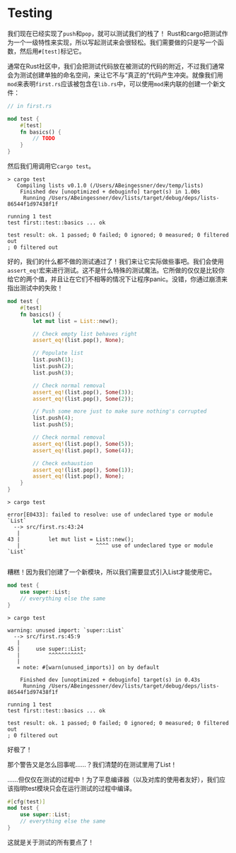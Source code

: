 # Testing

我们现在已经实现了`push`和`pop`，就可以测试我们的栈了！ Rust和cargo把测试作为一个一级特性来实现，所以写起测试来会很轻松。我们需要做的只是写一个函数，然后用`#[test]`标记它。

通常在Rust社区中，我们会把测试代码放在被测试的代码的附近，不过我们通常会为测试创建单独的命名空间，来让它不与“真正的”代码产生冲突。就像我们用`mod`来表明`first.rs`应该被包含在`lib.rs`中，可以使用`mod`来内联的创建一个新文件：


```rust ,ignore
// in first.rs

mod test {
    #[test]
    fn basics() {
        // TODO
    }
}
```

然后我们用调用它`cargo test`。

```text
> cargo test
   Compiling lists v0.1.0 (/Users/ABeingessner/dev/temp/lists)
    Finished dev [unoptimized + debuginfo] target(s) in 1.00s
     Running /Users/ABeingessner/dev/lists/target/debug/deps/lists-86544f1d97438f1f

running 1 test
test first::test::basics ... ok

test result: ok. 1 passed; 0 failed; 0 ignored; 0 measured; 0 filtered out
; 0 filtered out
```

好的，我们的什么都不做的测试通过了！我们来让它实际做些事吧。我们会使用`assert_eq!`宏来进行测试。这不是什么特殊的测试魔法。它所做的仅仅是比较你给它的两个值，并且让在它们不相等的情况下让程序panic。没错，你通过崩溃来指出测试中的失败！

```rust ,ignore
mod test {
    #[test]
    fn basics() {
        let mut list = List::new();

        // Check empty list behaves right
        assert_eq!(list.pop(), None);

        // Populate list
        list.push(1);
        list.push(2);
        list.push(3);

        // Check normal removal
        assert_eq!(list.pop(), Some(3));
        assert_eq!(list.pop(), Some(2));

        // Push some more just to make sure nothing's corrupted
        list.push(4);
        list.push(5);

        // Check normal removal
        assert_eq!(list.pop(), Some(5));
        assert_eq!(list.pop(), Some(4));

        // Check exhaustion
        assert_eq!(list.pop(), Some(1));
        assert_eq!(list.pop(), None);
    }
}
```

```text
> cargo test

error[E0433]: failed to resolve: use of undeclared type or module `List`
  --> src/first.rs:43:24
   |
43 |         let mut list = List::new();
   |                        ^^^^ use of undeclared type or module `List`


```

糟糕！因为我们创建了一个新模块，所以我们需要显式引入List才能使用它。

```rust ,ignore
mod test {
    use super::List;
    // everything else the same
}
```

```text
> cargo test

warning: unused import: `super::List`
  --> src/first.rs:45:9
   |
45 |     use super::List;
   |         ^^^^^^^^^^^
   |
   = note: #[warn(unused_imports)] on by default

    Finished dev [unoptimized + debuginfo] target(s) in 0.43s
     Running /Users/ABeingessner/dev/lists/target/debug/deps/lists-86544f1d97438f1f

running 1 test
test first::test::basics ... ok

test result: ok. 1 passed; 0 failed; 0 ignored; 0 measured; 0 filtered out
; 0 filtered out
```

好极了！

那个警告又是怎么回事呢……？我们清楚的在测试里用了List！

……但仅仅在测试的过程中！为了平息编译器（以及对库的使用者友好），我们应该指明test模块只会在运行测试的过程中编译。


```rust ,ignore
#[cfg(test)]
mod test {
    use super::List;
    // everything else the same
}
```

这就是关于测试的所有要点了！

